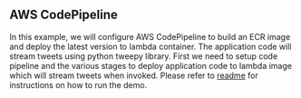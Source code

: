 ## AWS CodePipeline 


In this example, we will  configure AWS CodePipeline to build an ECR image and deploy the latest version 
to lambda container. The application code will stream tweets using python tweepy library. First we need to setup code pipeline and the various stages to deploy application code to lambda image 
which will stream tweets when invoked.
Please refer to [readme](deploy-lambd-image/README.md) for instructions on how to run the demo.